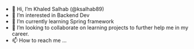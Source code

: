 - 👋 Hi, I’m Khaled Salhab (@ksalhab89)
- 👀 I’m interested in Backend Dev
- 🌱 I’m currently learning Spring framework
- 💞️ I’m looking to collaborate on learning projects to further help me in my career.
- 📫 How to reach me ...

<!---
ksalhab89/ksalhab89 is a ✨ special ✨ repository because its `README.md` (this file) appears on your GitHub profile.
You can click the Preview link to take a look at your changes.
--->
